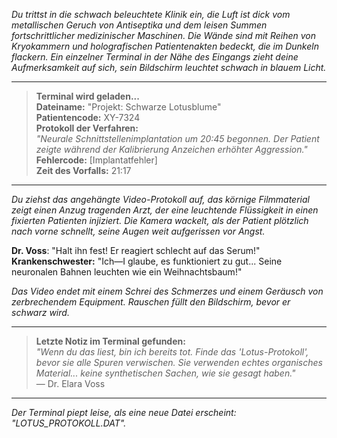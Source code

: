 _Du trittst in die schwach beleuchtete Klinik ein, die Luft ist dick vom metallischen Geruch von Antiseptika und dem leisen Summen fortschrittlicher medizinischer Maschinen. Die Wände sind mit Reihen von Kryokammern und holografischen Patientenakten bedeckt, die im Dunkeln flackern. Ein einzelner Terminal in der Nähe des Eingangs zieht deine Aufmerksamkeit auf sich, sein Bildschirm leuchtet schwach in blauem Licht._

---

> **Terminal wird geladen...**  
> **Dateiname:** "Projekt: Schwarze Lotusblume"  
> **Patientencode:** XY-7324  
> **Protokoll der Verfahren:**  
> _"Neurale Schnittstellenimplantation um 20:45 begonnen. Der Patient zeigte während der Kalibrierung Anzeichen erhöhter Aggression."_  
> **Fehlercode:** [Implantatfehler]  
> **Zeit des Vorfalls:** 21:17

---

_Du ziehst das angehängte Video-Protokoll auf, das körnige Filmmaterial zeigt einen Anzug tragenden Arzt, der eine leuchtende Flüssigkeit in einen fixierten Patienten injiziert. Die Kamera wackelt, als der Patient plötzlich nach vorne schnellt, seine Augen weit aufgerissen vor Angst._

**Dr. Voss**: "Halt ihn fest! Er reagiert schlecht auf das Serum!"  
**Krankenschwester:** "Ich—I glaube, es funktioniert zu gut... Seine neuronalen Bahnen leuchten wie ein Weihnachtsbaum!"

_Das Video endet mit einem Schrei des Schmerzes und einem Geräusch von zerbrechendem Equipment. Rauschen füllt den Bildschirm, bevor er schwarz wird._

---

> **Letzte Notiz im Terminal gefunden:**  
> _"Wenn du das liest, bin ich bereits tot. Finde das 'Lotus-Protokoll', bevor sie alle Spuren verwischen. Sie verwenden echtes organisches Material... keine synthetischen Sachen, wie sie gesagt haben."_  
> — Dr. Elara Voss

---

_Der Terminal piept leise, als eine neue Datei erscheint: "LOTUS_PROTOKOLL.DAT"._
